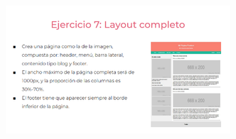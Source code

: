 ![](https://github.com/HenryFabianBoadaRubio/modeladoEnCaja/blob/ejercicio_7/storage/img/ejercicio7.png)